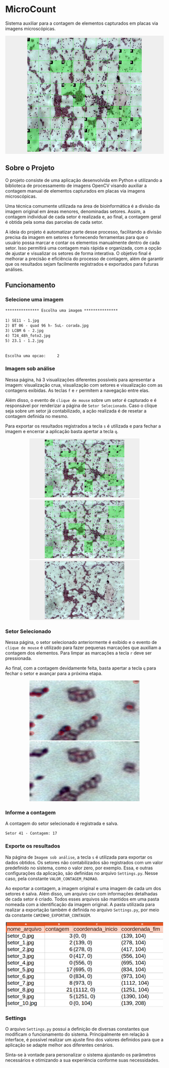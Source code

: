 # MicroCount

Sistema auxiliar para a contagem de elementos capturados em placas via imagens microscópicas.

<p align="center">
    <img src="./assets/demoMicroCount.png" width="700px" height="375px">
</p>

## Sobre o Projeto

O projeto consiste de uma aplicação desenvolvida em Python e utilizando a biblioteca de processamento de imagens OpenCV visando auxiliar a contagem manual de elementos capturados em placas via imagens microscópicas. 

Uma técnica comumente utilizada na área de bioinformática é a divisão da imagem original em áreas menores, denominadas setores. Assim, a contagem individual de cada setor é realizada e, ao final, a contagem geral é obtida pela soma das parcelas de cada setor.

A ideia do projeto é automatizar parte desse processo, facilitando a divisão precisa da imagem em setores e fornecendo ferramentas para que o usuário possa marcar e contar os elementos manualmente dentro de cada setor. Isso permitirá uma contagem mais rápida e organizada, com a opção de ajustar e visualizar os setores de forma interativa. O objetivo final é melhorar a precisão e eficiência do processo de contagem, além de garantir que os resultados sejam facilmente registrados e exportados para futuras análises.

## Funcionamento

### Selecione uma imagem

```
*************** Escolha uma imagem ***************

1) SE11 - 1.jpg
2) BT 06 - quad 96 h- 5uL- corada.jpg
3) LCBM 6 - 2.jpg
4) T24_48h_foto2.jpg
5) 23.1 - 1.2.jpg


Escolha uma opcao:     2
```

### Imagem sob análise

Nessa página, há 3 visualizações diferentes possíveis para apresentar a imagem: visualização crua, visualização com setores e visualização com as contagens exibidas. As teclas ```f``` e ```r``` permitem a navegação entre elas.

Além disso, o evento de ```clique de mouse``` sobre um setor é capturado e é responsável por renderizar a página de ```Setor Selecionado```. Caso o clique seja sobre um setor já contabilizado, a ação realizada é de resetar a contagem definida no mesmo.

Para exportar os resultados registrados a tecla ```s``` é utilizada e para fechar a imagem e encerrar a aplicação basta apertar a tecla ```q```.

<p align="center">
    <img src="./assets/demoMicroCount.png" width="350px" height="190px">
    <img src="./assets/demoMicroCount_2.png" width="350px" height="190px">
    <img src="./assets/demoMicroCount_3.png" width="350px" height="190px">
</p>

### Setor Selecionado

Nessa página, o setor selecionado anteriormente é exibido e o evento de ```clique de mouse``` é utilizado para fazer pequenas marcações que auxiliam a contagem dos elementos. Para limpar as marcações a tecla ```r``` deve ser pressionada.

Ao final, com a contagem devidamente feita, basta apertar a tecla ```q``` para fechar o setor e avançar para a próxima etapa.

<p align="center">
    <img src="./assets/demoSetor.png" width="350px" height="190px">
    <img src="./assets/demoSetor_2.png" width="350px" height="190px">
</p>

### Informe a contagem

A contagem do setor selecionado é registrada e salva.

```
Setor 41 - Contagem: 17
```

### Exporte os resultados

Na página de ```Imagem sob análise```, a tecla ```s``` é utilizada para exportar os dados obtidos. Os setores não contabilizados são registrados com um valor predefinido no sistema, como o valor zero, por exemplo. Essa, e outras configurações da aplicação, são definidas no arquivo ```Settings.py```. Nesse caso, pela constante ```VALOR_CONTAGEM_PADRAO```.

Ao exportar a contagem, a imagem original e uma imagem de cada um dos setores é salva. Além disso, um arquivo csv com informações detalhadas de cada setor é criado. Todos esses arquivos são mantidos em uma pasta nomeada com a identificação da imagem original. A pasta utilizada para realizar a exportação também é definida no arquivo ```Settings.py```, por meio da constante ```CAMINHO_EXPORTAR_CONTAGEM```.

<p align="center">
    <img src="./assets/exportContagem.png" width="500px" height="268px">
</p>

### Settings

O arquivo ```Settings.py``` possui a definição de diversas constantes que modificam o funcionamento do sistema. Principalmente em relação à interface, é possível realizar um ajuste fino dos valores definidos para que a aplicação se adapte melhor aos diferentes cenários.

Sinta-se à vontade para personalizar o sistema ajustando os parâmetros necessários e otimizando a sua experiência conforme suas necessidades. 